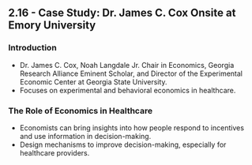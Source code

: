 ## 2.16 - Case Study: Dr. James C. Cox Onsite at Emory University

### Introduction
- Dr. James C. Cox, Noah Langdale Jr. Chair in Economics, Georgia Research Alliance Eminent Scholar, and Director of the Experimental Economic Center at Georgia State University.
- Focuses on experimental and behavioral economics in healthcare.

### The Role of Economics in Healthcare
- Economists can bring insights into how people respond to incentives and use information in decision-making.
- Design mechanisms to improve decision-making, especially for healthcare providers.

